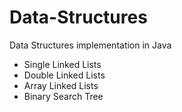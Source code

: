# Data-Structures
Data Structures implementation in Java 
- Single Linked Lists
- Double Linked Lists
- Array Linked Lists
- Binary Search Tree
